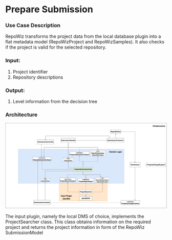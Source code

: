# Prepare Submission

### Use Case Description

RepoWiz transforms the project data from the local database plugin into a flat metadata model (RepoWizProject and RepoWizSamples).
It also checks if the project is valid for the selected repository.

### Input:
1. Project identifier
2. Repository descriptions

### Output:
1. Level information from the decision tree

### Architecture
![architecture](architecture-PrepareSubmission.png)

The input plugin, namely the local DMS of choice, implements
the ProjectSearcher class. This class obtains information on the required
project and returns the project information in form of the RepoWiz
SubmissionModel
		